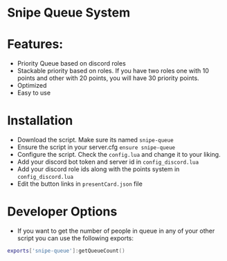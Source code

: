 # Snipe Queue System

# Features:
- Priority Queue based on discord roles
- Stackable priority based on roles. If you have two roles one with 10 points and other with 20 points, you will have 30 priority points.
- Optimized
- Easy to use

# Installation

- Download the script. Make sure its named `snipe-queue`
- Ensure the script in your server.cfg `ensure snipe-queue`
- Configure the script. Check the `config.lua` and change it to your liking.
- Add your discord bot token and server id in `config_discord.lua`
- Add your discord role ids along with the points system in `config_discord.lua`
- Edit the button links in `presentCard.json` file

# Developer Options

- If you want to get the number of people in queue in any of your other script you can use the following exports:
```lua
exports['snipe-queue']:getQueueCount()
```